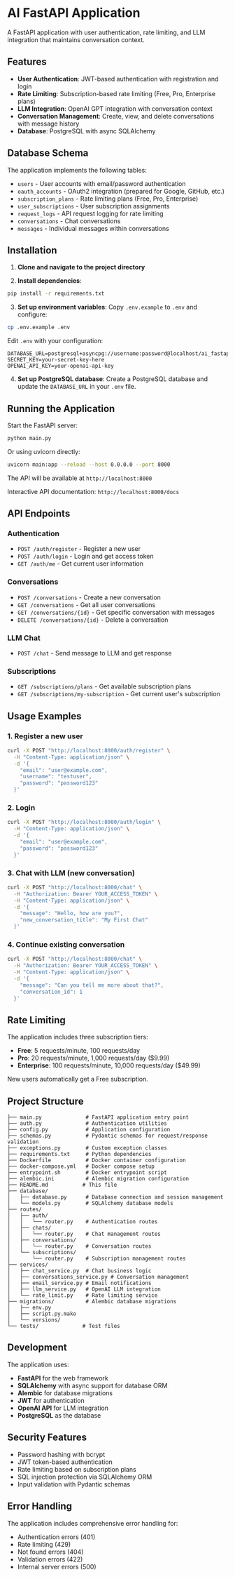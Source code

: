 # AI FastAPI Application

A FastAPI application with user authentication, rate limiting, and LLM integration that maintains conversation context.

## Features

- **User Authentication**: JWT-based authentication with registration and login
- **Rate Limiting**: Subscription-based rate limiting (Free, Pro, Enterprise plans)
- **LLM Integration**: OpenAI GPT integration with conversation context
- **Conversation Management**: Create, view, and delete conversations with message history
- **Database**: PostgreSQL with async SQLAlchemy

## Database Schema

The application implements the following tables:
- `users` - User accounts with email/password authentication
- `oauth_accounts` - OAuth2 integration (prepared for Google, GitHub, etc.)
- `subscription_plans` - Rate limiting plans (Free, Pro, Enterprise)
- `user_subscriptions` - User subscription assignments
- `request_logs` - API request logging for rate limiting
- `conversations` - Chat conversations
- `messages` - Individual messages within conversations

## Installation

1. **Clone and navigate to the project directory**

2. **Install dependencies**:
```bash
pip install -r requirements.txt
```

3. **Set up environment variables**:
Copy `.env.example` to `.env` and configure:
```bash
cp .env.example .env
```

Edit `.env` with your configuration:
```
DATABASE_URL=postgresql+asyncpg://username:password@localhost/ai_fastapi_db
SECRET_KEY=your-secret-key-here
OPENAI_API_KEY=your-openai-api-key
```

4. **Set up PostgreSQL database**:
Create a PostgreSQL database and update the `DATABASE_URL` in your `.env` file.

## Running the Application

Start the FastAPI server:
```bash
python main.py
```

Or using uvicorn directly:
```bash
uvicorn main:app --reload --host 0.0.0.0 --port 8000
```

The API will be available at `http://localhost:8000`

Interactive API documentation: `http://localhost:8000/docs`

## API Endpoints

### Authentication
- `POST /auth/register` - Register a new user
- `POST /auth/login` - Login and get access token
- `GET /auth/me` - Get current user information

### Conversations
- `POST /conversations` - Create a new conversation
- `GET /conversations` - Get all user conversations
- `GET /conversations/{id}` - Get specific conversation with messages
- `DELETE /conversations/{id}` - Delete a conversation

### LLM Chat
- `POST /chat` - Send message to LLM and get response

### Subscriptions
- `GET /subscriptions/plans` - Get available subscription plans
- `GET /subscriptions/my-subscription` - Get current user's subscription

## Usage Examples

### 1. Register a new user
```bash
curl -X POST "http://localhost:8000/auth/register" \
  -H "Content-Type: application/json" \
  -d '{
    "email": "user@example.com",
    "username": "testuser",
    "password": "password123"
  }'
```

### 2. Login
```bash
curl -X POST "http://localhost:8000/auth/login" \
  -H "Content-Type: application/json" \
  -d '{
    "email": "user@example.com",
    "password": "password123"
  }'
```

### 3. Chat with LLM (new conversation)
```bash
curl -X POST "http://localhost:8000/chat" \
  -H "Authorization: Bearer YOUR_ACCESS_TOKEN" \
  -H "Content-Type: application/json" \
  -d '{
    "message": "Hello, how are you?",
    "new_conversation_title": "My First Chat"
  }'
```

### 4. Continue existing conversation
```bash
curl -X POST "http://localhost:8000/chat" \
  -H "Authorization: Bearer YOUR_ACCESS_TOKEN" \
  -H "Content-Type: application/json" \
  -d '{
    "message": "Can you tell me more about that?",
    "conversation_id": 1
  }'
```

## Rate Limiting

The application includes three subscription tiers:

- **Free**: 5 requests/minute, 100 requests/day
- **Pro**: 20 requests/minute, 1,000 requests/day ($9.99)
- **Enterprise**: 100 requests/minute, 10,000 requests/day ($49.99)

New users automatically get a Free subscription.

## Project Structure

```
├── main.py              # FastAPI application entry point
├── auth.py              # Authentication utilities
├── config.py            # Application configuration
├── schemas.py           # Pydantic schemas for request/response validation
├── exceptions.py        # Custom exception classes
├── requirements.txt     # Python dependencies
├── Dockerfile           # Docker container configuration
├── docker-compose.yml   # Docker compose setup
├── entrypoint.sh        # Docker entrypoint script
├── alembic.ini          # Alembic migration configuration
├── README.md           # This file
├── database/
│   ├── database.py      # Database connection and session management
│   └── models.py        # SQLAlchemy database models
├── routes/
│   ├── auth/
│   │   └── router.py    # Authentication routes
│   ├── chats/
│   │   └── router.py    # Chat management routes
│   ├── conversations/
│   │   └── router.py    # Conversation routes
│   └── subscriptions/
│       └── router.py    # Subscription management routes
├── services/
│   ├── chat_service.py  # Chat business logic
│   ├── conversations_service.py # Conversation management
│   ├── email_service.py # Email notifications
│   ├── llm_service.py   # OpenAI LLM integration
│   └── rate_limit.py    # Rate limiting service
├── migrations/          # Alembic database migrations
│   ├── env.py
│   ├── script.py.mako
│   └── versions/
└── tests/              # Test files
```

## Development

The application uses:
- **FastAPI** for the web framework
- **SQLAlchemy** with async support for database ORM
- **Alembic** for database migrations
- **JWT** for authentication
- **OpenAI API** for LLM integration
- **PostgreSQL** as the database

## Security Features

- Password hashing with bcrypt
- JWT token-based authentication
- Rate limiting based on subscription plans
- SQL injection protection via SQLAlchemy ORM
- Input validation with Pydantic schemas

## Error Handling

The application includes comprehensive error handling for:
- Authentication errors (401)
- Rate limiting (429)
- Not found errors (404)
- Validation errors (422)
- Internal server errors (500)
